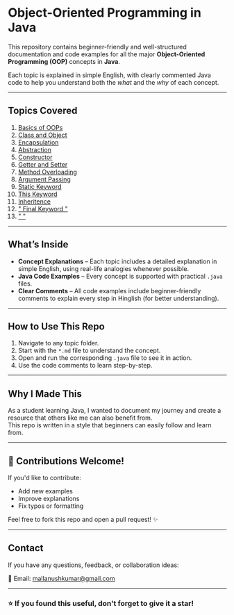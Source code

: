 #  Object-Oriented Programming in Java

This repository contains beginner-friendly and well-structured documentation and code examples for all the major **Object-Oriented Programming (OOP)** concepts in **Java**.

Each topic is explained in simple English, with clearly commented Java code to help you understand both the *what* and the *why* of each concept.

---

##  Topics Covered

1. [Basics of OOPs](./01_Basics_of_OOPs/Explanation.md)
2. [Class and Object](./02_Class_and_Object/Explanation.md)
3. [Encapsulation](./03_Encapsulation/Explanation.md)
4. [Abstraction](./04_Abstraction/Explanation.md)
5. [Constructor](./05_Constructor/Explanation.md)
6. [Getter and Setter](./06_Getter_and_Setter/Explanation.md)
7. [Method Overloading](./07_Method_Overloading/Explanation.md)
8. [Argument Passing](./08_Argument_Passing/Explanation.md)
9. [Static Keyword](./09_Static_Keyword/Explanation.md)
10. [This Keyword](./10_This_Keyword/Explanation.md)
11. [Inheritence](./11_Inheritence/Explanation.md)
12. [" Final Keyword "](./07_Final_Keyword/Explanation.md)
13. [" "](./07_Interface/InterfaceExplanation.md)


---

##  What’s Inside

-  **Concept Explanations** – Each topic includes a detailed explanation in simple English, using real-life analogies whenever possible.
-  **Java Code Examples** – Every concept is supported with practical `.java` files.
-  **Clear Comments** – All code examples include beginner-friendly comments to explain every step in Hinglish (for better understanding).

---

##  How to Use This Repo

1. Navigate to any topic folder.
2. Start with the `*.md` file to understand the concept.
3. Open and run the corresponding `.java` file to see it in action.
4. Use the code comments to learn step-by-step.

---

##  Why I Made This

As a student learning Java, I wanted to document my journey and create a resource that others like me can also benefit from.  
This repo is written in a style that beginners can easily follow and learn from.

---

## 🤝 Contributions Welcome!

If you'd like to contribute:
- Add new examples
- Improve explanations
- Fix typos or formatting

Feel free to fork this repo and open a pull request! ✨

---

##  Contact

If you have any questions, feedback, or collaboration ideas:

📧 Email: mallanushkumar@gmail.com

---

### ⭐ If you found this useful, don't forget to give it a star!
